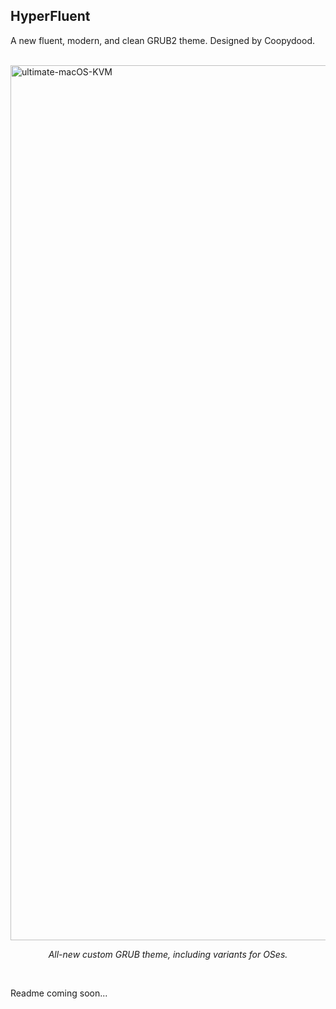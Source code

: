 ## HyperFluent

A new fluent, modern, and clean GRUB2 theme. Designed by Coopydood.

<br>

<img src="https://github.com/Coopydood/HyperFluent-GRUB-Theme/assets/39441479/5868e80f-781e-4195-abd1-39537ebdcdf7" alt="ultimate-macOS-KVM" width="1400"/>
<p align="center"><i>All-new custom GRUB theme, including variants for OSes.</i></p>

<br>

Readme coming soon...